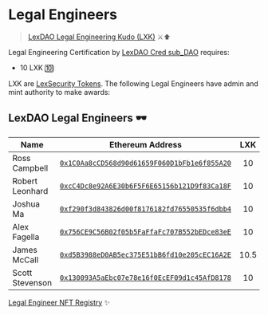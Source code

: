# Legal Engineers
> [LexDAO Legal Engineering Kudo (LXK)](https://etherscan.io/token/0x4D9D9a22458dD84dB8B0D074470f5d9536116eC5) ⚔️⬆️

Legal Engineering Certification by [LexDAO Cred sub_DAO](https://nightly.aragon.org/#/lexdaocred) requires: 
- 10 LXK 🔟

LXK are [LexSecurity Tokens](https://github.com/lexDAO/Security-Token). The following Legal Engineers have admin and mint authority to make awards:

## LexDAO Legal Engineers 🕶️
| Name | Ethereum Address | LXK | 
|----------|:-------------:| :-------------:|
| Ross Campbell | [`0x1C0Aa8cCD568d90d61659F060D1bFb1e6f855A20`](https://etherscan.io/address/0x1c0aa8ccd568d90d61659f060d1bfb1e6f855a20) | 10 |
| Robert Leonhard | [`0xcC4Dc8e92A6E30b6F5F6E65156b121D9f83Ca18F`](https://etherscan.io/address/0xcc4dc8e92a6e30b6f5f6e65156b121d9f83ca18f) | 10 |
| Joshua Ma | [`0xf290f3d843826d00f8176182fd76550535f6dbb4`](https://etherscan.io/address/0xf290f3d843826d00f8176182fd76550535f6dbb4) | 10 |
| Alex Fagella | [`0x756CE9C56B02f05b5FaFfaFc707B552bEDce83eE`](https://etherscan.io/address/0x756ce9c56b02f05b5faffafc707b552bedce83ee) | 10 |
| James McCall | [`0xd5B3988eD0AB5ec375E51bB6fd10e205cEC16A2E`](https://etherscan.io/address/0xd5B3988eD0AB5ec375E51bB6fd10e205cEC16A2E) | 10.5 |
| Scott Stevenson | [`0x130093A5aEbc07e78e16f0EcEF09d1c45AfD8178`](https://etherscan.io/address/0x130093A5aEbc07e78e16f0EcEF09d1c45AfD8178) | 10 |

[Legal Engineer NFT Registry](https://etherscan.io/token/0xba2e37f18b647f19aa2e48581729fc4d0131b270) ✨
